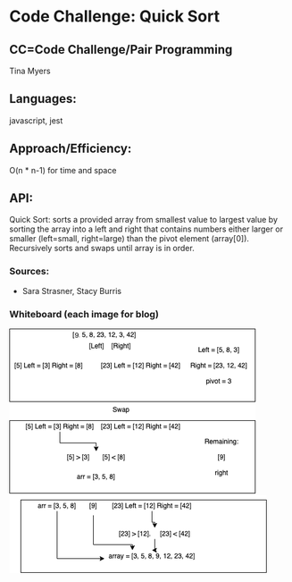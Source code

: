 # Code Challenge: Quick Sort

## CC=Code Challenge/Pair Programming

Tina Myers

## Languages:

javascript, jest

## Approach/Efficiency:

O(n * n-1) for time and space

## API:

Quick Sort: sorts a provided array from smallest value to largest value by sorting the array into a left and right that contains numbers either larger or smaller (left=small, right=large) than the pivot element (array[0]). Recursively sorts and swaps until array is in order.

### Sources:

- Sara Strasner, Stacy Burris

### Whiteboard (each image for blog)

![imageOne](../assets/quick/one.png)
![imageTwo](../assets/quick/two.png)
![imageThree](../assets/quick/three.png)

